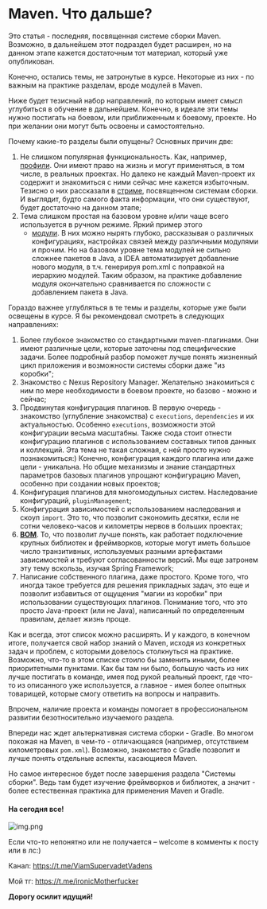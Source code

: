 # Maven. Что дальше?

Это статья - последняя, посвященная системе сборки Maven. Возможно, в дальнейшем этот подраздел будет расширен, но
на данном этапе кажется достаточным тот материал, который уже опубликован.

Конечно, остались темы, не затронутые в курсе. Некоторые из них - по важным на практике разделам, вроде
модулей в Maven.

Ниже будет тезисный набор направлений, по которым имеет смысл углубиться в обучение в дальнейшем. Конечно, в идеале
эти темы нужно постигать на боевом, или приближенным к боевому, проекте. Но при желании они могут быть освоены и
самостоятельно.

Почему какие-то разделы были опущены? Основных причин две:

1. Не слишком популярная функциональность. Как,
   например, [профили](https://maven.apache.org/guides/introduction/introduction-to-profiles.html). Они имеют право на
   жизнь и могут применяться, в том числе, в реальных проектах. Но далеко не каждый Maven-проект их содержит и
   знакомиться с ними сейчас мне кажется избыточным. Тезисно о них рассказали
   в [стриме](https://t.me/ViamSupervadetVadens/174), посвященном системам сборки. И выглядит, будто самого факта
   информации, что они существуют, будет достаточно на данном этапе;
2. Тема слишком простая на базовом уровне и/или чаще всего используется в ручном режиме. Яркий пример этого
    - [модули](https://maven.apache.org/guides/mini/guide-multiple-modules.html). В них можно нырять глубоко,
      рассказывая о различных конфигурациях, настройках связей между различными модулями и прочим. Но на базовом
      уровне тема модулей не сильно сложнее пакетов в Java, а IDEA автоматизирует добавление нового модуля, в т.ч.
      генерируя pom.xml с поправкой на иерархию модулей. Таким образом, на практике добавление модуля окончательно
      сравнивается по сложности с добавлением пакета в Java.

Гораздо важнее углубляться в те темы и разделы, которые уже были освещены в курсе. Я бы рекомендовал смотреть в
следующих направлениях:

1. Более глубокое знакомство со стандартными maven-плагинами. Они имеют различные цели, которые заточены под
   специфические задачи. Более подробный разбор поможет лучше понять жизненный цикл приложения и возможности системы
   сборки даже "из коробки";
2. Знакомство с Nexus Repository Manager. Желательно знакомиться с ним по мере необходимости в боевом проекте, но
   базово - можно и сейчас;
3. Продвинутая конфигурация плагинов. В первую очередь - знакомство (углубление знакомства) с `executions`,
   `dependencies` и их актуальностью. Особенно `executions`, возможности этой конфигурации весьма масштабны. Также
   сюда стоит отнести конфигурацию плагинов с использованием составных типов данных и коллекций. Эта тема не такая
   сложная, с ней просто нужно познакомиться:) Конечно, конфигурация каждого плагина или даже цели - уникальна. Но 
   общие механизмы и знание стандартных параметров базовых плагинов упрощают конфигурацию Maven, особенно при 
   создании новых проектов;
4. Конфигурация плагинов для многомодульных систем. Наследование конфигураций, `pluginManagement`;
5. Конфигурация зависимостей с использованием наследования и скоуп `import`. Это то, что позволит сэкономить десятки,
   если не сотни человеко-часов и километры нервов в больших проектах;
6. **[BOM](https://maven.apache.org/guides/introduction/introduction-to-dependency-mechanism.html#bill-of-materials-bom-poms)**. 
   То, что позволит лучше понять, как работает подключение крупных библиотек и фреймворков, которые могут иметь 
   большое число транзитивных, используемых разными артефактами зависимостей и требуют согласованности версий. Мы еще
   затронем эту тему вскользь, изучая Spring Framework;
7. Написание собственного плагина, даже простого. Кроме того, что иногда такое требуется для решения прикладных задач, 
   это еще и 
   позволит избавиться от ощущения "магии из коробки" при использовании существующих плагинов. Понимание того, что 
   это просто Java-проект (или не Java), написанный по определенным правилам, делает жизнь проще.

Как и всегда, этот список можно расширять. И у каждого, в конечном итоге, получается свой набор знаний о Maven, 
исходя из конкретных задач и проблем, с которыми довелось столкнуться на практике. Возможно, что-то в этом списке 
стоило бы заменить иными, более приоритетными пунктами. Как бы там ни было, большую часть из них лучше постигать в 
команде, имея под рукой реальный проект, где что-то из описанного уже используется, а главное - имея более опытных 
товарищей, которые смогу ответить на вопросы и направить.

Впрочем, наличие проекта и команды помогает в профессиональном развитии безотносительно изучаемого раздела.

Впереди нас ждет альтернативная система сборки - Gradle. Во многом похожая на Maven, в чем-то - отличающаяся 
(например, отсутствием километровых `pom.xml`). Возможно, знакомство с Gradle позволит и лучше понять отдельные 
аспекты, касающиеся Maven.

Но самое интересное будет после завершения раздела "Системы сборки". Ведь там будет изучение фреймворков и библиотек,
а значит - более естественная практика для применения Maven и Gradle.

#### На сегодня все!

![img.png](../../../commonmedia/justTheoryFooter.png)

Если что-то непонятно или не получается – welcome в комменты к посту или в лс:)

Канал: https://t.me/ViamSupervadetVadens

Мой тг: https://t.me/ironicMotherfucker



**Дорогу осилит идущий!**
